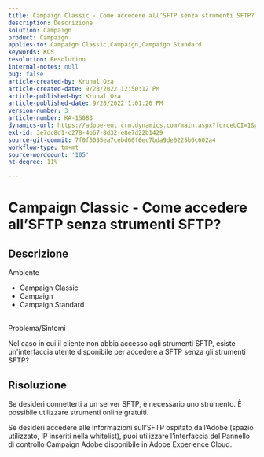 ```yaml
---
title: Campaign Classic - Come accedere all’SFTP senza strumenti SFTP?
description: Descrizione
solution: Campaign
product: Campaign
applies-to: Campaign Classic,Campaign,Campaign Standard
keywords: KCS
resolution: Resolution
internal-notes: null
bug: false
article-created-by: Krunal Oza
article-created-date: 9/28/2022 12:50:12 PM
article-published-by: Krunal Oza
article-published-date: 9/28/2022 1:01:26 PM
version-number: 3
article-number: KA-15083
dynamics-url: https://adobe-ent.crm.dynamics.com/main.aspx?forceUCI=1&pagetype=entityrecord&etn=knowledgearticle&id=8537a612-2c3f-ed11-9db1-000d3a5c1bcc
exl-id: 3e7dc8d1-c278-4b67-8d32-e8e7d22b1429
source-git-commit: 7f0f5035ea7cebd60f6ec7bda9de6225b6c602a4
workflow-type: tm+mt
source-wordcount: '105'
ht-degree: 11%

---
```


# Campaign Classic - Come accedere all’SFTP senza strumenti SFTP?

## Descrizione

Ambiente

- Campaign Classic
- Campaign
- Campaign Standard

<br>Problema/Sintomi<br>

Nel caso in cui il cliente non abbia accesso agli strumenti SFTP, esiste un&#39;interfaccia utente disponibile per accedere a SFTP senza gli strumenti SFTP?

## Risoluzione

Se desideri connetterti a un server SFTP, è necessario uno strumento. È possibile utilizzare strumenti online gratuiti.

Se desideri accedere alle informazioni sull’SFTP ospitato dall’Adobe (spazio utilizzato, IP inseriti nella whitelist), puoi utilizzare l’interfaccia del Pannello di controllo Campaign Adobe disponibile in Adobe Experience Cloud.
